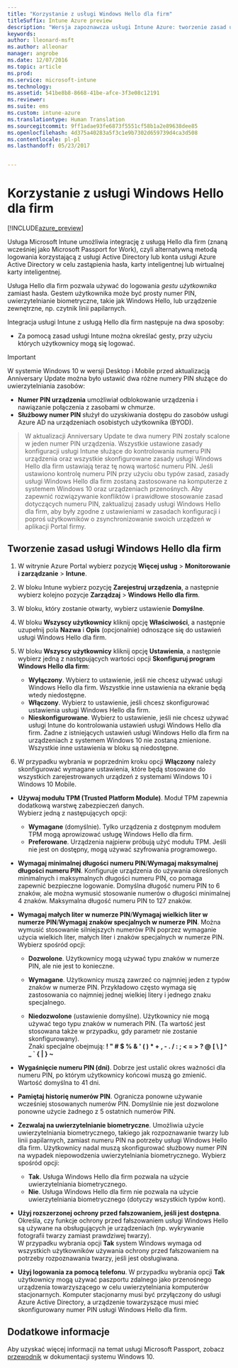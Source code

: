```yaml
---
title: "Korzystanie z usługi Windows Hello dla firm"
titleSuffix: Intune Azure preview
description: "Wersja zapoznawcza usługi Intune Azure: tworzenie zasad umożliwiających kontrolę sposobu korzystania z funkcji Windows Hello dla firm na urządzeniach zarządzanych."
keywords: 
author: lleonard-msft
ms.author: alleonar
manager: angrobe
ms.date: 12/07/2016
ms.topic: article
ms.prod: 
ms.service: microsoft-intune
ms.technology: 
ms.assetid: 541be8b8-8668-41be-afce-3f3e08c12191
ms.reviewer: 
ms.suite: ems
ms.custom: intune-azure
ms.translationtype: Human Translation
ms.sourcegitcommit: 9ff1adae93fe6873f5551cf58b1a2e89638dee85
ms.openlocfilehash: 4d375a40283a5f3c1e9b7302d659739d4ca3d508
ms.contentlocale: pl-pl
ms.lasthandoff: 05/23/2017


---
```


# <a name="use-windows-hello-for-business"></a>Korzystanie z usługi Windows Hello dla firm


[!INCLUDE[azure_preview](./includes/azure_preview.md)]

Usługa Microsoft Intune umożliwia integrację z usługą Hello dla firm (znaną wcześniej jako Microsoft Passport for Work), czyli alternatywną metodą logowania korzystającą z usługi Active Directory lub konta usługi Azure Active Directory w celu zastąpienia hasła, karty inteligentnej lub wirtualnej karty inteligentnej.

Usługa Hello dla firm pozwala używać do logowania *gestu użytkownika* zamiast hasła. Gestem użytkownika może być prosty numer PIN, uwierzytelnianie biometryczne, takie jak Windows Hello, lub urządzenie zewnętrzne, np. czytnik linii papilarnych.

Integracja usługi Intune z usługą Hello dla firm następuje na dwa sposoby:

-   Za pomocą zasad usługi Intune można określać gesty, przy użyciu których użytkownicy mogą się logować.

<!--- -   You can store authentication certificates in the Windows Hello for Business key storage provider (KSP). For more information, see [Secure resource access with certificate profiles in Microsoft Intune](secure-resource-access-with-certificate-profiles.md). --->

> [!IMPORTANT]
> W systemie Windows 10 w wersji Desktop i Mobile przed aktualizacją Anniversary Update można było ustawić dwa różne numery PIN służące do uwierzytelniania zasobów:
- **Numer PIN urządzenia** umożliwiał odblokowanie urządzenia i nawiązanie połączenia z zasobami w chmurze.
- **Służbowy numer PIN** służył do uzyskiwania dostępu do zasobów usługi Azure AD na urządzeniach osobistych użytkownika (BYOD).

>W aktualizacji Anniversary Update te dwa numery PIN zostały scalone w jeden numer PIN urządzenia.
Wszystkie ustawione zasady konfiguracji usługi Intune służące do kontrolowania numeru PIN urządzenia oraz wszystkie skonfigurowane zasady usługi Windows Hello dla firm ustawiają teraz tę nową wartość numeru PIN.
Jeśli ustawiono kontrolę numeru PIN przy użyciu obu typów zasad, zasady usługi Windows Hello dla firm zostaną zastosowane na komputerze z systemem Windows 10 oraz urządzeniach przenośnych.
Aby zapewnić rozwiązywanie konfliktów i prawidłowe stosowanie zasad dotyczących numeru PIN, zaktualizuj zasady usługi Windows Hello dla firm, aby były zgodne z ustawieniami w zasadach konfiguracji i poproś użytkowników o zsynchronizowanie swoich urządzeń w aplikacji Portal firmy.



## <a name="create-a-windows-hello-for-business-policy"></a>Tworzenie zasad usługi Windows Hello dla firm

1.  W witrynie Azure Portal wybierz pozycję **Więcej usług** > **Monitorowanie i zarządzanie** > **Intune**.

2.  W bloku Intune wybierz pozycję **Zarejestruj urządzenia**, a następnie wybierz kolejno pozycje **Zarządzaj** > **Windows Hello dla firm**.

3.  W bloku, który zostanie otwarty, wybierz ustawienie **Domyślne**.

4.  W bloku **Wszyscy użytkownicy** kliknij opcję **Właściwości**, a następnie uzupełnij pola **Nazwa** i **Opis** (opcjonalnie) odnoszące się do ustawień usługi Windows Hello dla firm.

5. W bloku **Wszyscy użytkownicy** kliknij opcję **Ustawienia**, a następnie wybierz jedną z następujących wartości opcji **Skonfiguruj program Windows Hello dla firm**:

    - **Wyłączony**. Wybierz to ustawienie, jeśli nie chcesz używać usługi Windows Hello dla firm. Wszystkie inne ustawienia na ekranie będą wtedy niedostępne.
    - **Włączony**. Wybierz to ustawienie, jeśli chcesz skonfigurować ustawienia usługi Windows Hello dla firm.
    - **Nieskonfigurowane**. Wybierz to ustawienie, jeśli nie chcesz używać usługi Intune do kontrolowania ustawień usługi Windows Hello dla firm. Żadne z istniejących ustawień usługi Windows Hello dla firm na urządzeniach z systemem Windows 10 nie zostaną zmienione. Wszystkie inne ustawienia w bloku są niedostępne.

6.  W przypadku wybrania w poprzednim kroku opcji **Włączony** należy skonfigurować wymagane ustawienia, które będą stosowane do wszystkich zarejestrowanych urządzeń z systemami Windows 10 i Windows 10 Mobile.

 - **Używaj modułu TPM (Trusted Platform Module)**. Moduł TPM zapewnia dodatkową warstwę zabezpieczeń danych.<br>Wybierz jedną z następujących opcji:

     - **Wymagane** (domyślnie). Tylko urządzenia z dostępnym modułem TPM mogą aprowizować usługę Windows Hello dla firm.
     - **Preferowane**. Urządzenia najpierw próbują użyć modułu TPM. Jeśli nie jest on dostępny, mogą używać szyfrowania programowego.

 - **Wymagaj minimalnej długości numeru PIN**/**Wymagaj maksymalnej długości numeru PIN**. Konfiguruje urządzenia do używania określonych minimalnych i maksymalnych długości numeru PIN, co pomaga zapewnić bezpieczne logowanie. Domyślna długość numeru PIN to 6 znaków, ale można wymusić stosowanie numerów o długości minimalnej 4 znaków. Maksymalna długość numeru PIN to 127 znaków.

 - **Wymagaj małych liter w numerze PIN**/**Wymagaj wielkich liter w numerze PIN**/**Wymagaj znaków specjalnych w numerze PIN**. Można wymusić stosowanie silniejszych numerów PIN poprzez wymaganie użycia wielkich liter, małych liter i znaków specjalnych w numerze PIN. Wybierz spośród opcji:

     - **Dozwolone**. Użytkownicy mogą używać typu znaków w numerze PIN, ale nie jest to konieczne.
    
     - **Wymagane**. Użytkownicy muszą zawrzeć co najmniej jeden z typów znaków w numerze PIN. Przykładowo często wymaga się zastosowania co najmniej jednej wielkiej litery i jednego znaku specjalnego.

     - **Niedozwolone** (ustawienie domyślne). Użytkownicy nie mogą używać tego typu znaków w numerach PIN. (Ta wartość jest stosowana także w przypadku, gdy parametr nie zostanie skonfigurowany).<br>Znaki specjalne obejmują: **! " # $ % &amp; ' ( ) &#42; + , - . / : ; &lt; = &gt; ? @ [ \ ] ^ _ &#96; { &#124; } ~**

 - **Wygaśnięcie numeru PIN (dni)**. Dobrze jest ustalić okres ważności dla numeru PIN, po którym użytkownicy końcowi muszą go zmienić. Wartość domyślna to 41 dni.

 - **Pamiętaj historię numerów PIN**. Ogranicza ponowne używanie wcześniej stosowanych numerów PIN. Domyślnie nie jest dozwolone ponowne użycie żadnego z 5 ostatnich numerów PIN.

 - **Zezwalaj na uwierzytelnianie biometryczne**. Umożliwia użycie uwierzytelniania biometrycznego, takiego jak rozpoznawanie twarzy lub linii papilarnych, zamiast numeru PIN na potrzeby usługi Windows Hello dla firm. Użytkownicy nadal muszą skonfigurować służbowy numer PIN na wypadek niepowodzenia uwierzytelniania biometrycznego. Wybierz spośród opcji:

     - **Tak**. Usługa Windows Hello dla firm pozwala na użycie uwierzytelniania biometrycznego.
     - **Nie**. Usługa Windows Hello dla firm nie pozwala na użycie uwierzytelniania biometrycznego (dotyczy wszystkich typów kont).

 - **Użyj rozszerzonej ochrony przed fałszowaniem, jeśli jest dostępna**. Określa, czy funkcje ochrony przed fałszowaniem usługi Windows Hello są używane na obsługujących je urządzeniach (np. wykrywanie fotografii twarzy zamiast prawdziwej twarzy).<br>W przypadku wybrania opcji **Tak** system Windows wymaga od wszystkich użytkowników używania ochrony przed fałszowaniem na potrzeby rozpoznawania twarzy, jeśli jest obsługiwana.

 - **Użyj logowania za pomocą telefonu**. W przypadku wybrania opcji **Tak** użytkownicy mogą używać paszportu zdalnego jako przenośnego urządzenia towarzyszącego w celu uwierzytelniania komputerów stacjonarnych. Komputer stacjonarny musi być przyłączony do usługi Azure Active Directory, a urządzenie towarzyszące musi mieć skonfigurowany numer PIN usługi Windows Hello dla firm.


## <a name="further-information"></a>Dodatkowe informacje
Aby uzyskać więcej informacji na temat usługi Microsoft Passport, zobacz [przewodnik](https://technet.microsoft.com/library/mt589441.aspx) w dokumentacji systemu Windows 10.

